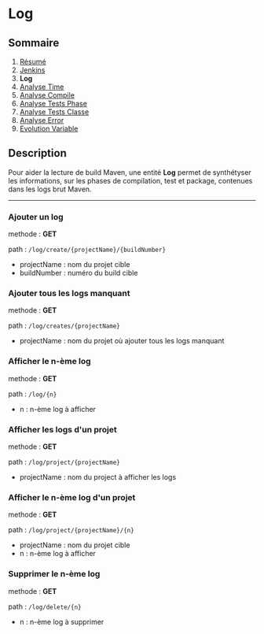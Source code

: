 # Log

## Sommaire

1. [Résumé](../README.md)
2. [Jenkins](Jenkins.md)
3. **Log**
4. [Analyse Time](AnalyseTime.md)
5. [Analyse Compile](AnalyseCompile.md)
6. [Analyse Tests Phase](AnalyseTestsPhase.md)
7. [Analyse Tests Classe](AnalyseTestsClasse.md)
8. [Analyse Error](AnalyseError.md)
9. [Evolution Variable](EvolutionVariable.md)

## Description

Pour aider la lecture de build Maven, une entité **Log** permet de synthétyser les informations, sur les phases de compilation, test et package, contenues dans les logs brut Maven.

---

### Ajouter un log

methode : **GET**

path : `/log/create/{projectName}/{buildNumber}`
- projectName : nom du projet cible
- buildNumber : numéro du build cible

### Ajouter tous les logs manquant

methode : **GET**

path : `/log/creates/{projectName}`
- projectName : nom du projet où ajouter tous les logs manquant

### Afficher le n-ème log

methode : **GET**

path : `/log/{n}`
- n : n-ème log à afficher

### Afficher les logs d'un projet

methode : **GET**

path : `/log/project/{projectName}`
- projectName : nom du project à afficher les logs

### Afficher le n-ème log d'un projet

methode : **GET**

path : `/log/project/{projectName}/{n}`
- projectName : nom du projet cible
- n : n-ème log à afficher

### Supprimer le n-ème log

methode : **GET**

path : `/log/delete/{n}`
- n : n-ème log à supprimer